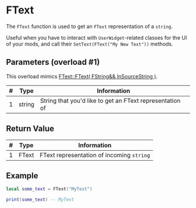 # FText

The `FText` function is used to get an `FText` representation of a `string`.

Useful when you have to interact with `UserWidget`-related classes for the UI of your mods, and call their `SetText(FText("My New Text"))` methods.

## Parameters (overload #1)

This overload mimics [FText::FText( FString&& InSourceString )](https://docs.unrealengine.com/4.27/en-US/API/Runtime/Core/Internationalization/FText/__ctor/6/).

| # | Type     | Information |
|---|----------|-------------|
| 1 | string   | String that you'd like to get an FText representation of |

## Return Value

| # | Type  | Information |
|---|-------|-------------|
| 1 | FText | FText representation of incoming `string`|

## Example

```lua
local some_text = FText("MyText")

print(some_text) -- MyText
```